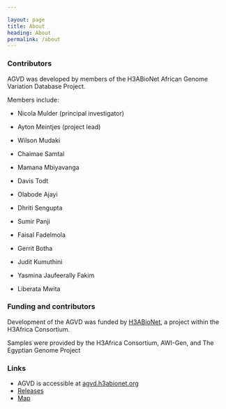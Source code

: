 ```yaml
---

layout: page
title: About
heading: About
permalink: /about
---
```


### Contributors

AGVD was developed by members of the H3ABioNet African Genome Variation Database Project. 

Members include: 
 - Nicola Mulder (principal investigator)
 
 - Ayton Meintjes (project lead)
 - Wilson Mudaki
 - Chaimae Samtal
 - Mamana Mbiyavanga
 - Davis Todt
 - Olabode Ajayi
 - Dhriti Sengupta
 - Sumir Panji
 - Faisal Fadelmola
 - Gerrit Botha                                                                                      
 - Judit Kumuthini
 - Yasmina Jaufeerally Fakim
 - Liberata Mwita


### Funding and contributors

Development of the AGVD was funded by [H3ABioNet](https://www.h3abionet.org/), a project within the H3Africa Consortium. 

Samples were provided by the H3Africa Consortium, AWI-Gen, and The Egyptian Genome Project

### Links

 - AGVD is accessible at [agvd.h3abionet.org](https://agvd.h3abionet.org/)
 - [Releases](releases)
 - [Map](map)